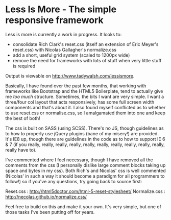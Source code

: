 Less Is More - The simple responsive framework
==========

Less is more is currently a work in progress. It looks to:

 - consolidate Rich Clark's reset.css (itself an extension of Eric Meyer's reset.css) with Nicolas Gallagher's normalize.css
 - add a short, useful grid system (scaled to 1200px wide)
 - remove the need for frameworks with lots of stuff when very little stuff is required

Output is viewable on http://www.tadywalsh.com/lessismore.

Basically, I have found over the past few months, that working with frameworks like Bootstrap and the HTML5 Boilerplate,
tend to actually give me *too much* structure. Sometimes, the bits I want are very simple. I want a three/four col layout
that acts responsively, has some full screen width components and that's about it. I also found myself conflicted as to 
whether to use reset.css or normalise.css, so I amalgamated them into one and keep the best of both!

The css is built on SASS (using SCSS). There's no JS, though guidelines as to how to properly use jQuery plugins (bane of
my misery!) are provided. It's IE8 up, though there are guidelines in the code as to how to support IE 6 & 7 (if you
really, really, really, really, really, really, really, really, really, really, really have to).

I've commented where I feel necessary, though I have removed all the comments from the css (I personally dislike large
comment blocks taking up space and bytes in my css). Both Rich's and Nicolas' css is well commented (Nicolas' in such a 
way it should become a paradigm for all programmers to follow!) so if you've any questions, try going back to source first:

Reset.css 		: http://html5doctor.com/html-5-reset-stylesheet/
Normalize.css 	: http://necolas.github.io/normalize.css/

Feel free to build on this and make it your own. It's very simple, but one of those tasks I've been putting off for years.